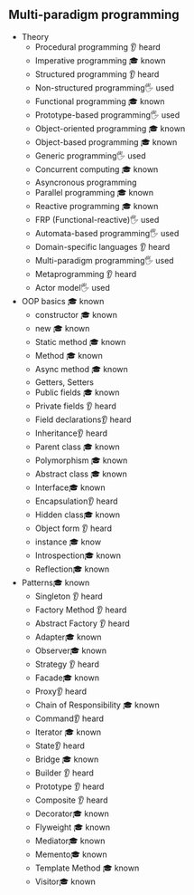 ## Multi-paradigm programming

- Theory
  - Procedural programming 👂 heard 
  - Imperative programming 🎓 known
  - Structured programming 👂 heard
  - Non-structured programming🖐️ used
  - Functional programming  🎓 known
  - Prototype-based programming🖐️ used
  - Object-oriented programming  🎓 known
  - Object-based programming  🎓 known
  - Generic programming🖐️ used
  - Concurrent computing 🎓 known
  - Asyncronous programming
  - Parallel programming 🎓 known
  - Reactive programming  🎓 known
  - FRP (Functional-reactive)🖐️ used
  - Automata-based programming🖐️ used
  - Domain-specific languages 👂 heard
  - Multi-paradigm programming🖐️ used
  - Metaprogramming 👂 heard
  - Actor model🖐️ used
- OOP basics 🎓 known
  - constructor 🎓 known
  - new 🎓 known
  - Static method 🎓 known
  - Method 🎓 known
  - Async method 🎓 known
  - Getters, Setters
  - Public fields 🎓 known
  - Private fields 👂 heard
  - Field declarations👂 heard
  - Inheritance👂 heard
  - Parent class 🎓 known
  - Polymorphism 🎓 known
  - Abstract class 🎓 known
  - Interface🎓 known
  - Encapsulation👂 heard
  - Hidden class🎓 known
  - Object form  👂 heard
  - instance  🎓 know
  - Introspection🎓 known
  - Reflection🎓 known
- Patterns🎓 known
  - Singleton  👂 heard
  - Factory Method  👂 heard
  - Abstract Factory  👂 heard
  - Adapter🎓 known
  - Observer🎓 known
  - Strategy  👂 heard
  - Facade🎓 known
  - Proxy👂 heard
  - Chain of Responsibility 🎓 known
  - Command👂 heard
  - Iterator 🎓 known
  - State👂 heard
  - Bridge 🎓 known
  - Builder  👂 heard
  - Prototype 👂 heard
  - Composite 👂 heard
  - Decorator🎓 known
  - Flyweight 🎓 known
  - Mediator🎓 known
  - Memento🎓 known
  - Template Method 🎓 known
  - Visitor🎓 known
